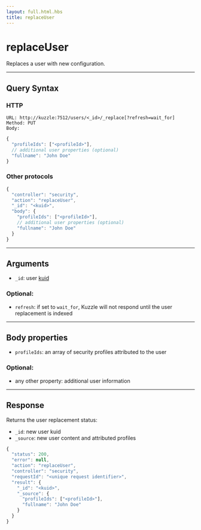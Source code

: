 ```yaml
---
layout: full.html.hbs
title: replaceUser
---
```


# replaceUser

Replaces a user with new configuration.

---

## Query Syntax

### HTTP

```http
URL: http://kuzzle:7512/users/<_id>/_replace[?refresh=wait_for]
Method: PUT  
Body:
```

```js
{
  "profileIds": ["<profileId>"],
  // additional user properties (optional)
  "fullname": "John Doe"
}
```

### Other protocols

```js
{
  "controller": "security",
  "action": "replaceUser",
  "_id": "<kuid>",
  "body": {
    "profileIds": ["<profileId>"],
    // additional user properties (optional)
    "fullname": "John Doe"
  }
}
```

---

## Arguments

* `_id`: user [kuid]({{site_base_path}}guide/1/kuzzle-depth/authentication/#the-kuzzle-user-identifier)

### Optional:

* `refresh`: if set to `wait_for`, Kuzzle will not respond until the user replacement is indexed

---

## Body properties

* `profileIds`: an array of security profiles attributed to the user

### Optional:

* any other property: additional user information

---

## Response

Returns the user replacement status:

* `_id`: new user kuid
* `_source`: new user content and attributed profiles

```javascript
{
  "status": 200,
  "error": null,
  "action": "replaceUser",
  "controller": "security",
  "requestId": "<unique request identifier>",
  "result": {
    "_id": "<kuid>",
    "_source": {
      "profileIds": ["<profileId>"],
      "fullname": "John Doe"
    }
  }
}
```
